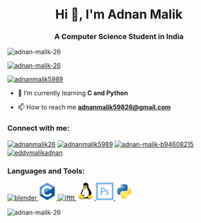 <h1 align="center">Hi 👋, I'm Adnan Malik</h1>
<h3 align="center">A Computer Science Student in India</h3>

<p align="left"> <img src="https://komarev.com/ghpvc/?username=adnan-malik-26&label=Profile%20views&color=900eb4&style=flat" alt="adnan-malik-26" /> </p>

<p align="left"> <a href="https://github.com/ryo-ma/github-profile-trophy"><img src="https://github-profile-trophy.vercel.app/?username=adnan-malik-26" alt="adnan-malik-26" /></a> </p>

<p align="left"> <a href="https://twitter.com/adnanmalik5989" target="blank"><img src="https://img.shields.io/twitter/follow/adnanmalik5989?logo=twitter&style=for-the-badge" alt="adnanmalik5989" /></a> </p>

- 🌱 I’m currently learning **C and Python**

- 📫 How to reach me **adnanmalik59826@gmail.com**

<h3 align="left">Connect with me:</h3>
<p align="left">
<a href="https://dev.to/adnanmalik26" target="blank"><img align="center" src="https://raw.githubusercontent.com/rahuldkjain/github-profile-readme-generator/master/src/images/icons/Social/devto.svg" alt="adnanmalik26" height="30" width="40" /></a>
<a href="https://twitter.com/adnanmalik5989" target="blank"><img align="center" src="https://raw.githubusercontent.com/rahuldkjain/github-profile-readme-generator/master/src/images/icons/Social/twitter.svg" alt="adnanmalik5989" height="30" width="40" /></a>
<a href="https://linkedin.com/in/adnan-malik-b94608215" target="blank"><img align="center" src="https://raw.githubusercontent.com/rahuldkjain/github-profile-readme-generator/master/src/images/icons/Social/linked-in-alt.svg" alt="adnan-malik-b94608215" height="30" width="40" /></a>
<a href="https://www.leetcode.com/eddymalikadnan" target="blank"><img align="center" src="https://raw.githubusercontent.com/rahuldkjain/github-profile-readme-generator/master/src/images/icons/Social/leet-code.svg" alt="eddymalikadnan" height="30" width="40" /></a>
</p>

<h3 align="left">Languages and Tools:</h3>
<p align="left"> <a href="https://www.blender.org/" target="_blank" rel="noreferrer"> <img src="https://download.blender.org/branding/community/blender_community_badge_white.svg" alt="blender" width="40" height="40"/> </a> <a href="https://www.cprogramming.com/" target="_blank" rel="noreferrer"> <img src="https://raw.githubusercontent.com/devicons/devicon/master/icons/c/c-original.svg" alt="c" width="40" height="40"/> </a> <a href="https://ifttt.com/" target="_blank" rel="noreferrer"> <img src="https://www.vectorlogo.zone/logos/ifttt/ifttt-ar21.svg" alt="ifttt" width="40" height="40"/> </a> <a href="https://www.linux.org/" target="_blank" rel="noreferrer"> <img src="https://raw.githubusercontent.com/devicons/devicon/master/icons/linux/linux-original.svg" alt="linux" width="40" height="40"/> </a> <a href="https://www.photoshop.com/en" target="_blank" rel="noreferrer"> <img src="https://raw.githubusercontent.com/devicons/devicon/master/icons/photoshop/photoshop-line.svg" alt="photoshop" width="40" height="40"/> </a> <a href="https://www.python.org" target="_blank" rel="noreferrer"> <img src="https://raw.githubusercontent.com/devicons/devicon/master/icons/python/python-original.svg" alt="python" width="40" height="40"/> </a> </p>

<p><img align="center" src="https://github-readme-streak-stats.herokuapp.com/?user=adnan-malik-26&theme=dark" alt="adnan-malik-26" /></p>
